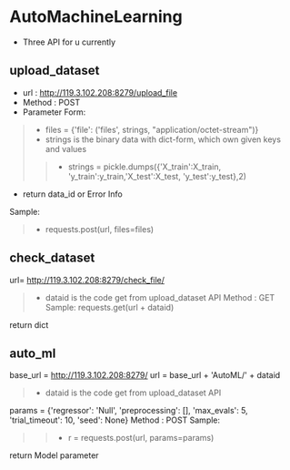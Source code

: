 # AutoMachineLearning


* Three API for u currently

## upload_dataset
* url : http://119.3.102.208:8279/upload_file
* Method : POST
* Parameter Form:
> * files = {'file': ('files', strings, "application/octet-stream")}
> * strings is the binary data with dict-form, which own given keys and values
>> * strings = pickle.dumps({'X_train':X_train, 'y_train':y_train,'X_test':X_test, 'y_test':y_test},2)
* return data_id  or Error Info


Sample:     
> * requests.post(url, files=files)




## check_dataset

url= http://119.3.102.208:8279/check_file/
> * dataid is the code get from upload_dataset API
Method : GET
Sample:
requests.get(url + dataid)

return dict

## auto_ml

base_url = http://119.3.102.208:8279/
url = base_url  + 'AutoML/' + dataid
> * dataid is the code get from upload_dataset API

params = {'regressor': 'Null',
          'preprocessing': [],
          'max_evals': 5,
         'trial_timeout': 10,
          'seed': None}
Method : POST
Sample:
>> * r = requests.post(url, params=params)


return Model parameter



